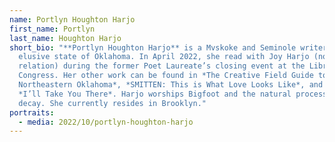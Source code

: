 ```yaml
---
name: Portlyn Houghton Harjo
first_name: Portlyn
last_name: Houghton Harjo
short_bio: "**Portlyn Houghton Harjo** is a Mvskoke and Seminole writer from the
  elusive state of Oklahoma. In April 2022, she read with Joy Harjo (no
  relation) during the former Poet Laureate’s closing event at the Library of
  Congress. Her other work can be found in *The Creative Field Guide to
  Northeastern Oklahoma*, *SMITTEN: This is What Love Looks Like*, and the zine
  *I’ll Take You There*. Harjo worships Bigfoot and the natural process of
  decay. She currently resides in Brooklyn."
portraits:
  - media: 2022/10/portlyn-houghton-harjo
---
```

